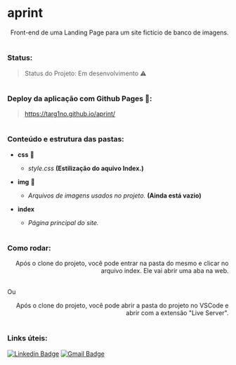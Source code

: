# aprint 

<div style="text-align: right">Front-end de uma Landing Page para um site fictício de banco de imagens. </div>

#

<h3> Status: </h3>

> Status do Projeto: Em desenvolvimento ⚠️

#

<h3> Deploy da aplicação com Github Pages 💨: </h3>

> https://targ1no.github.io/aprint/

#

<h3> Conteúdo e estrutura das pastas: </h3>

- **css** :open_file_folder:
    - *style.css* **(Estilização do aquivo Index.)**

- **img** :open_file_folder:
    - *Arquivos de imagens usados no projeto.* **(Ainda está vazio)**

- **index**
    - *Página principal do site.*

#

### Como rodar: 

<div style="text-align: right"> Após o clone do projeto, você pode entrar na pasta do mesmo e clicar no arquivo index. Ele vai abrir uma aba na web. </div>

<br>

Ou

<div style="text-align: right"> Após o clone do projeto, você pode abrir a pasta do projeto no VSCode e abrir com a extensão "Live Server". </div>

#

### Links úteis:

[![Linkedin Badge](https://img.shields.io/badge/-Bruna-blue?style=flat-square&logo=Linkedin&logoColor=white&link=https://www.linkedin.com/in/bruna-targino/)](https://www.linkedin.com/in/bruna-targino/)
[![Gmail Badge](https://img.shields.io/badge/-contatobrunatargino@gmail.com-c14438?style=flat-square&logo=Gmail&logoColor=white&link=mailto:contatobrunatargino@gmail.com)](mailto:contatobrunatargino@gmail.com)
